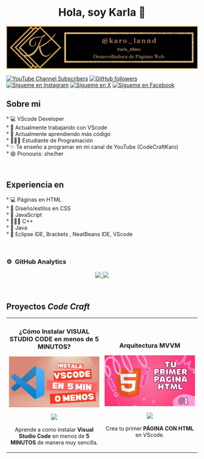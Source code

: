 <div align="center">
<h1 align="center">Hola, soy Karla 👋</h1>
</div>
<img src="banner.jpg">

[![YouTube Channel Subscribers](https://img.shields.io/youtube/channel/subscribers/UCo9n_NydNECCrr1ckDh6QhQ?color=e377c2&style=social)](https://youtube.com/CodeCraftKaro?sub_confirmation=1)
[![GitHub followers](https://img.shields.io/github/followers/KarlaAlfaro-0831?color=ad8b73&style=social)](https://github.com/KarlaAlfaro-0831)
[![Sígueme en Instagram](https://img.shields.io/static/v1?label=Instagram&message=Followme&color=ffa07a&style=social&logo=instagram)](https://instagram.com/karo_lannd)
[![Sígueme en X](https://img.shields.io/static/v1?label=X&message=Followme&color=ffa07a&style=social&logo=x)](https://twitter.com/karo_lannd)
[![Sígueme en Facebook](https://img.shields.io/static/v1?label=Facebook&message=Followme&color=ffa07a&style=social&logo=facebook)](https://www.facebook.com/profile.php?id=61567473181018)

## Sobre mi

° 💻 VScode Developer<br>
° 🔭 Actualmente trabajando con VScode<br>
° 🌱 Actualmente aprendiendo más código<br>
° 👩🏽‍💻 Estudiante de Programación<br>
° ✨ Te enseño a programar en mi canal de YouTube (CodeCraftKaro)<br>
° 😄 Pronouns: she/her

<br>

## Experiencia en

° 💻 Páginas en HTML<br>
° 🌅 Diseño/estilos en CSS<br>
° 🌱 JavaScript<br>
° 👩🏽‍💻 C++<br>
° 💫 Java<br>
° 💜 Eclipse IDE, Brackets , NeatBeans IDE, VScode<br>

<br>




### ⚙️ &nbsp;GitHub Analytics

<p align="center">
<a href="https://github.com/KarlaAlfaro-0831">
  <img height="180em" src="https://github-readme-stats-eight-theta.vercel.app/api?username=KarlaAlfaro-0831&show_icons=true&theme=algolia&include_all_commits=true&count_private=true"/>
  <img height="180em" src="https://github-readme-stats-eight-theta.vercel.app/api/top-langs/?username=KarlaAlfaro-0831&layout=compact&langs_count=8&theme=algolia"/>
</a>
</p>
<br>

## Proyectos *Code Craft*

<table>
<tr>
<td width="50%">
<h3 align="center">¿Cómo Instalar VISUAL STUDIO CODE en menos de 5 MINUTOS?</h3>
<div align="center">
<a href="https://youtu.be/nrVXxZlpS8Y?si=kL9ZmwJA8fqTlNGL" target="_blank"><img src="miniatura01.png" width="400" alt="instala vscode en 5 min"></a>
<p>
<a href="https://www.youtube.com/@CodeCraftKaro-s9y" target="_blank">
<img src="https://img.shields.io/badge/-Youtube-green?style=for-the-badge&color=fbfc40">
</a>
</p>
<p>Aprende a como instalar <strong>Visual Studio Code</strong> en menos de <strong>5 MINUTOS</strong> de manera muy sencilla.</p>
</div>
                                                                                      
</td>

<td width="50%">
               <br>
<h3 align="center">Arquitectura MVVM</h3>
<div align="center">                                       
<a href="https://youtu.be/ma5JpC1kYkY?si=gm7LCXLmbssVhhTB" target="_blank"><img src="miniatura02.png" width="400" alt="Curso arquitectura MVVM"></a>
<br>
<p>
<a href="https://www.youtube.com/@CodeCraftKaro-s9y" target="_blank">
<img src="https://img.shields.io/badge/-Youtube-green?style=for-the-badge&color=3fFD7f">
</a>
</p>
</p>Crea tu primer <strong>PÁGINA CON HTML </strong> en VScode.</p>
</div>                                                             
</table>  

<br>